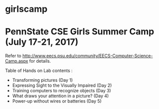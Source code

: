 # girlscamp
PennState CSE Girls Summer Camp (July 17-21, 2017)
============
Refer to http://www.eecs.psu.edu/community/EECS-Computer-Science-Camp.aspx for details.

Table of Hands on Lab contents :
  * Transforming pictures (Day 1)
  * Expressing Sight to the Visually Impaired (Day 2)
  * Training computers to recognize objects (Day 3)
  * What draws your attention in a picture? (Day 4)
  * Power-up without wires or batteries (Day 5)
